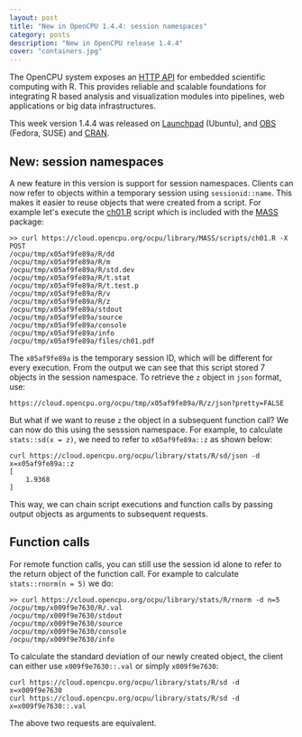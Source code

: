 ```yaml
---
layout: post
title: "New in OpenCPU 1.4.4: session namespaces"
category: posts
description: "New in OpenCPU release 1.4.4"
cover: "containers.jpg"
---
```


The OpenCPU system exposes an [HTTP API](https://www.opencpu.org/api.html) for embedded scientific computing with R. This provides reliable and scalable foundations for integrating R based analysis and visualization modules into pipelines, web applications or big data infrastructures.

This week version 1.4.4 was released on [Launchpad](https://launchpad.net/~opencpu/+archive/ubuntu/opencpu-1.4) (Ubuntu), and [OBS](http://software.opensuse.org/download.html?project=home%3Ajeroenooms%3Aopencpu-1.4&package=opencpu) (Fedora, SUSE) and [CRAN](http://cran.r-project.org/web/packages/opencpu/).

## New: session namespaces

A new feature in this version is support for session namespaces. Clients can now refer to objects within a temporary session using `sessionid::name`. This makes it easier to reuse objects that were created from a script. For example let's execute the [ch01.R](https://cloud.opencpu.org/ocpu/library/MASS/scripts/ch01.R) script which is included with the [MASS](https://cloud.opencpu.org/ocpu/library/MASS/scripts) package:

	>> curl https://cloud.opencpu.org/ocpu/library/MASS/scripts/ch01.R -X POST
	/ocpu/tmp/x05af9fe89a/R/dd
	/ocpu/tmp/x05af9fe89a/R/m
	/ocpu/tmp/x05af9fe89a/R/std.dev
	/ocpu/tmp/x05af9fe89a/R/t.stat
	/ocpu/tmp/x05af9fe89a/R/t.test.p
	/ocpu/tmp/x05af9fe89a/R/v
	/ocpu/tmp/x05af9fe89a/R/z
	/ocpu/tmp/x05af9fe89a/stdout
	/ocpu/tmp/x05af9fe89a/source
	/ocpu/tmp/x05af9fe89a/console
	/ocpu/tmp/x05af9fe89a/info
	/ocpu/tmp/x05af9fe89a/files/ch01.pdf

The `x05af9fe89a` is the temporary session ID, which will be different for every execution. From the output we can see that this script stored 7 objects in the session namespace. To retrieve the `z` object in `json` format, use:

    https://cloud.opencpu.org/ocpu/tmp/x05af9fe89a/R/z/json?pretty=FALSE

But what if we want to reuse `z` the object in a subsequent function call? We can now do this using the sesssion namespace. For example, to calculate `stats::sd(x = z)`, we need to refer to `x05af9fe89a::z` as shown below:

	curl https://cloud.opencpu.org/ocpu/library/stats/R/sd/json -d x=x05af9fe89a::z
	[
		1.9368
	]

This way, we can chain script executions and function calls by passing output objects as arguments to subsequent requests.

## Function calls

For remote function calls, you can still use the session id alone to refer to the return object of the function call. For example to calculate `stats::rnorm(n = 5)` we do:

	>> curl https://cloud.opencpu.org/ocpu/library/stats/R/rnorm -d n=5
	/ocpu/tmp/x009f9e7630/R/.val
	/ocpu/tmp/x009f9e7630/stdout
	/ocpu/tmp/x009f9e7630/source
	/ocpu/tmp/x009f9e7630/console
	/ocpu/tmp/x009f9e7630/info

To calculate the standard deviation of our newly created object, the client can either use `x009f9e7630::.val` or simply `x009f9e7630`:

    curl https://cloud.opencpu.org/ocpu/library/stats/R/sd -d x=x009f9e7630
    curl https://cloud.opencpu.org/ocpu/library/stats/R/sd -d x=x009f9e7630::.val

The above two requests are equivalent.

